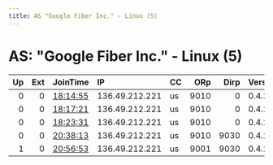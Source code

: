```yaml
---
title: AS "Google Fiber Inc." - Linux (5)
---
```


# AS: "Google Fiber Inc." - Linux (5)

|   Up |   Ext | JoinTime                                                                                            | IP             | CC   |   ORp |   Dirp | Version   | Contact                  | Nickname   |   eFamMembers |
|-----:|------:|:----------------------------------------------------------------------------------------------------|:---------------|:-----|------:|-------:|:----------|:-------------------------|:-----------|--------------:|
|    0 |     0 | [18:14:55](https://metrics.torproject.org/rs.html#details/AE8126482D21F9063C75D75F2D36018B54BD0F0D) | 136.49.212.221 | us   |  9010 |      0 | 0.4.2.7   | itsthewhiteboy@gmail.com | HomeRelay  |             1 |
|    0 |     0 | [18:17:21](https://metrics.torproject.org/rs.html#details/0D28557165B0572E1B771FF32216DAF945DF6032) | 136.49.212.221 | us   |  9010 |      0 | 0.4.2.7   | itsthewhiteboy@gmail.com | HomeRelay  |             1 |
|    0 |     0 | [18:23:31](https://metrics.torproject.org/rs.html#details/EDEDA175ECA7ABCB7917E2FEEE158CF0C4EC6BDB) | 136.49.212.221 | us   |  9010 |      0 | 0.4.2.7   | itsthewhiteboy@gmail.com | HomeRelay  |             1 |
|    0 |     0 | [20:38:13](https://metrics.torproject.org/rs.html#details/C09DFA6EA59BF35708239F3CC8FD7D2EF9A60562) | 136.49.212.221 | us   |  9010 |   9030 | 0.4.2.7   | itsthewhiteboy@gmail.com | HomeRelay  |             1 |
|    1 |     0 | [20:56:53](https://metrics.torproject.org/rs.html#details/4BAE1B58A60C64066DCE5D219B747871FB86803A) | 136.49.212.221 | us   |  9001 |   9030 | 0.4.2.7   | itsthewhiteboy@gmail.com | HomeRelay  |             1 |
